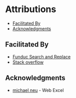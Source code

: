 # Attributions

* [Facilitated By](#Facilitated-By)
* [Acknowledgments](#Acknowledgments)

<a name="FacilitatedBy"></a>
## Facilitated By
* [Funduc Search and Replace]
* [Stack overflow]

<a name="Acknowledgments"></a>
## Acknowledgments
* [michael neu] - Web Excel

[michael neu]: https://github.com/michaelneu
[Stack overflow]: https://www.stackoveflow.com
[Funduc Search and Replace]: http://www.funduc.com/search_replace.htm

